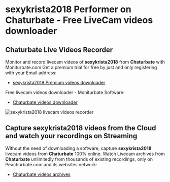 # sexykrista2018 Performer on Chaturbate - Free LiveCam videos downloader

## Chaturbate Live Videos Recorder

Monitor and record livecam videos of **sexykrista2018** from **Chaturbate** with Moniturbate.com
Get a premium trial for free by just and only registering with your Email address:
* [sexykrista2018 Premium videos downloader](https://moniturbate.com/request-demo-licence-key.html)

Free livecam videos downloader - Moniturbate Software:
* [Chaturbate videos downloader](https://moniturbate.com/moniturbate-download-software.html)

![sexykrista2018 livecam videos recorder](https://peachurnet.com/templates/moniturbate-software.png)


## Capture sexykrista2018 videos from the Cloud and watch your recordings on Streaming

Without the need of downloading a software, capture **sexykrista2018** livecam videos from **Chaturbate** 100% online.
Watch Livecam archives from **Chaturbate** unlimitedly from thousands of existing recordings, only on Peachurbate.com and its websites network:
* [Chaturbate videos archives](https://peachurnet.com/)
